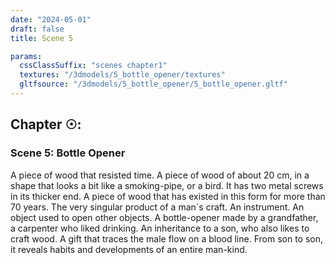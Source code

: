 ```yaml
---
date: "2024-05-01"
draft: false
title: Scene 5

params:
  cssClassSuffix: "scenes chapter1"
  textures: "/3dmodels/5_bottle_opener/textures"
  gltfsource: "/3dmodels/5_bottle_opener/5_bottle_opener.gltf"
---
```

<h2 class="green">Chapter &#9737;:</h2>
<h3 class="green">Scene 5: Bottle Opener</h3>
<canvas id="c"></canvas>
<p>A piece of wood that resisted time. A piece of wood of about 20 cm, in a shape that looks a bit like a smoking-pipe, or a bird. It has two metal screws in its thicker end. A piece of wood that has existed in this form for more than 70 years. The very singular product of a man`s craft. An instrument. An object used to open other objects. A bottle-opener made by a grandfather, a carpenter who liked drinking. An inheritance to a son, who also likes to craft wood. A gift that traces the male flow on a blood line. From son to son, it reveals habits and developments of an entire man-kind.</p>
